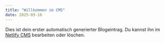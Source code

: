 ```yaml
---
title: "Willkommen im CMS"
date: 2025-05-16
---
```


Dies ist dein erster automatisch generierter Blogeintrag.
Du kannst ihn im [Netlify CMS](/admin) bearbeiten oder löschen.
